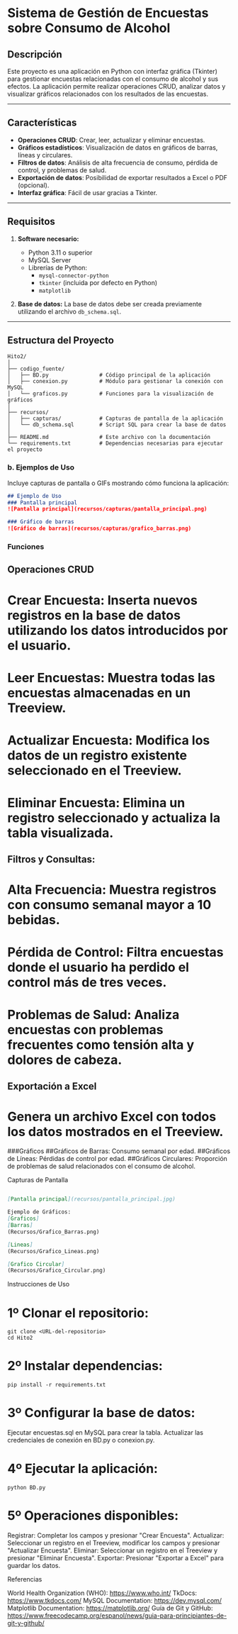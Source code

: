 # Sistema de Gestión de Encuestas sobre Consumo de Alcohol

## Descripción
Este proyecto es una aplicación en Python con interfaz gráfica (Tkinter) para gestionar encuestas relacionadas con el consumo de alcohol y sus efectos. La aplicación permite realizar operaciones CRUD, analizar datos y visualizar gráficos relacionados con los resultados de las encuestas.

---

## Características
- **Operaciones CRUD**: Crear, leer, actualizar y eliminar encuestas.
- **Gráficos estadísticos**: Visualización de datos en gráficos de barras, líneas y circulares.
- **Filtros de datos**: Análisis de alta frecuencia de consumo, pérdida de control, y problemas de salud.
- **Exportación de datos**: Posibilidad de exportar resultados a Excel o PDF (opcional).
- **Interfaz gráfica**: Fácil de usar gracias a Tkinter.

---

## Requisitos
1. **Software necesario:**
   - Python 3.11 o superior
   - MySQL Server
   - Librerías de Python:
     - `mysql-connector-python`
     - `tkinter` (incluida por defecto en Python)
     - `matplotlib`

2. **Base de datos:**
   La base de datos debe ser creada previamente utilizando el archivo `db_schema.sql`.

---

## Estructura del Proyecto
```plaintext
Hito2/
│
├── codigo_fuente/
│   ├── BD.py                # Código principal de la aplicación
│   ├── conexion.py          # Módulo para gestionar la conexión con MySQL
│   └── graficos.py          # Funciones para la visualización de gráficos
│
├── recursos/
│   ├── capturas/            # Capturas de pantalla de la aplicación
│   └── db_schema.sql        # Script SQL para crear la base de datos
│
├── README.md                # Este archivo con la documentación
└── requirements.txt         # Dependencias necesarias para ejecutar el proyecto

```


### b. **Ejemplos de Uso**
Incluye capturas de pantalla o GIFs mostrando cómo funciona la aplicación:
```markdown
## Ejemplo de Uso
### Pantalla principal
![Pantalla principal](recursos/capturas/pantalla_principal.png)

### Gráfico de barras
![Gráfico de barras](recursos/capturas/grafico_barras.png)


```
### Funciones
## Operaciones CRUD
# Crear Encuesta: Inserta nuevos registros en la base de datos utilizando los datos introducidos por el usuario.
# Leer Encuestas: Muestra todas las encuestas almacenadas en un Treeview.
# Actualizar Encuesta: Modifica los datos de un registro existente seleccionado en el Treeview.
# Eliminar Encuesta: Elimina un registro seleccionado y actualiza la tabla visualizada.
## Filtros y Consultas:
# Alta Frecuencia: Muestra registros con consumo semanal mayor a 10 bebidas.
# Pérdida de Control: Filtra encuestas donde el usuario ha perdido el control más de tres veces.
# Problemas de Salud: Analiza encuestas con problemas frecuentes como tensión alta y dolores de cabeza.
## Exportación a Excel
# Genera un archivo Excel con todos los datos mostrados en el Treeview.

###Gráficos
##Gráficos de Barras: Consumo semanal por edad.
##Gráficos de Líneas: Pérdidas de control por edad.
##Gráficos Circulares: Proporción de problemas de salud relacionados con el consumo de alcohol.


Capturas de Pantalla
```markdown

[Pantalla principal](recursos/pantalla_principal.jpg)

Ejemplo de Gráficos:
[Graficos]
[Barras]
(Recursos/Grafico_Barras.png)

[Lineas]
(Recursos/Grafico_Lineas.png)

[Grafico Circular]
(Recursos/Grafico_Circular.png)

```
Instrucciones de Uso
# 1º Clonar el repositorio:

```
git clone <URL-del-repositorio>
cd Hito2

```
# 2º Instalar dependencias:
```
pip install -r requirements.txt
```

# 3º Configurar la base de datos:

Ejecutar encuestas.sql en MySQL para crear la tabla.
Actualizar las credenciales de conexión en BD.py o conexion.py.

# 4º Ejecutar la aplicación:

```
python BD.py
```
# 5º Operaciones disponibles:

Registrar: Completar los campos y presionar "Crear Encuesta".
Actualizar: Seleccionar un registro en el Treeview, modificar los campos y presionar "Actualizar Encuesta".
Eliminar: Seleccionar un registro en el Treeview y presionar "Eliminar Encuesta".
Exportar: Presionar "Exportar a Excel" para guardar los datos.

Referencias

World Health Organization (WHO):
https://www.who.int/
TkDocs:
https://www.tkdocs.com/
MySQL Documentation:
https://dev.mysql.com/
Matplotlib Documentation:
https://matplotlib.org/
Guía de Git y GitHub:
https://www.freecodecamp.org/espanol/news/guia-para-principiantes-de-git-y-github/











